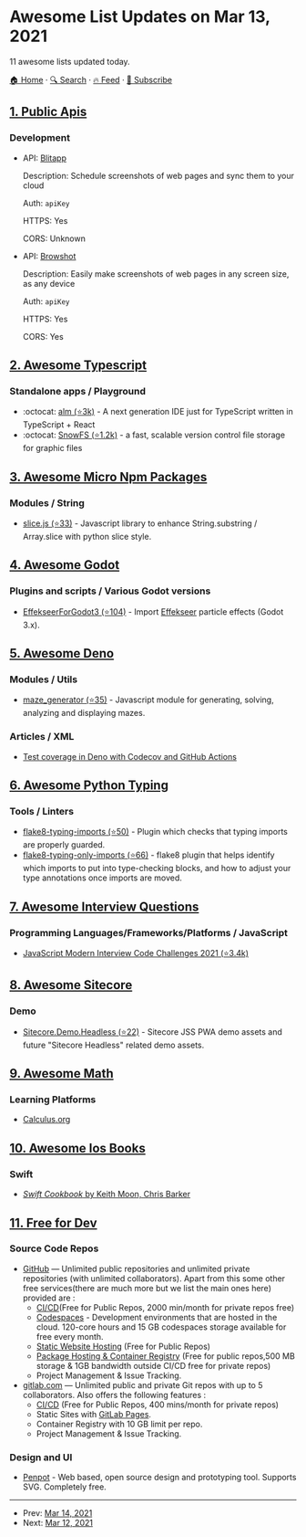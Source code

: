 # Awesome List Updates on Mar 13, 2021

11 awesome lists updated today.

[🏠 Home](/README.md) · [🔍 Search](https://www.trackawesomelist.com/search/) · [🔥 Feed](https://www.trackawesomelist.com/rss.xml) · [📮 Subscribe](https://trackawesomelist.us17.list-manage.com/subscribe?u=d2f0117aa829c83a63ec63c2f&id=36a103854c)



## [1. Public Apis](/content/public-apis/public-apis/README.md)

### Development

- API: [Blitapp](https://blitapp.com/api/)

  Description: Schedule screenshots of web pages and sync them to your cloud

  Auth: `apiKey`

  HTTPS: Yes

  CORS: Unknown


- API: [Browshot](https://browshot.com/api/documentation)

  Description: Easily make screenshots of web pages in any screen size, as any device

  Auth: `apiKey`

  HTTPS: Yes

  CORS: Yes



## [2. Awesome Typescript](/content/dzharii/awesome-typescript/README.md)

### Standalone apps / Playground

*   :octocat: [alm (⭐3k)](https://github.com/alm-tools/alm) - A next generation IDE just for TypeScript written in TypeScript + React
*   :octocat: [SnowFS (⭐1.2k)](https://github.com/snowtrack/snowfs) - a fast, scalable version control file storage for graphic files

## [3. Awesome Micro Npm Packages](/content/parro-it/awesome-micro-npm-packages/README.md)

### Modules / String

*   [slice.js (⭐33)](https://github.com/hustcc/slice.js) - Javascript library to enhance String.substring / Array.slice with python slice style.

## [4. Awesome Godot](/content/godotengine/awesome-godot/README.md)

### Plugins and scripts / Various Godot versions

*   [EffekseerForGodot3 (⭐104)](https://github.com/effekseer/EffekseerForGodot3) - Import [Effekseer](https://effekseer.github.io/en/) particle effects (Godot 3.x).

## [5. Awesome Deno](/content/denolib/awesome-deno/README.md)

### Modules / Utils

*   [maze\_generator (⭐35)](https://github.com/mjrlowe/maze_generator) - Javascript module for generating, solving, analyzing and displaying mazes.

### Articles / XML

*   [Test coverage in Deno with Codecov and GitHub Actions](https://v1rtl.site/blog/coverage-in-deno)

## [6. Awesome Python Typing](/content/typeddjango/awesome-python-typing/README.md)

### Tools / Linters

*   [flake8-typing-imports (⭐50)](https://github.com/asottile/flake8-typing-imports) - Plugin which checks that typing imports are properly guarded.
*   [flake8-typing-only-imports (⭐66)](https://github.com/sondrelg/flake8-typing-only-imports) - flake8 plugin that helps identify which imports to put into type-checking blocks, and how to adjust your type annotations once imports are moved.

## [7. Awesome Interview Questions](/content/DopplerHQ/awesome-interview-questions/README.md)

### Programming Languages/Frameworks/Platforms / JavaScript

*   [JavaScript Modern Interview Code Challenges 2021 (⭐3.4k)](https://github.com/sadanandpai/javascript-code-challenges)

## [8. Awesome Sitecore](/content/MartinMiles/awesome-sitecore/README.md)

### Demo

*   [Sitecore.Demo.Headless (⭐22)](https://github.com/Sitecore/Sitecore.Demo.Headless) - Sitecore JSS PWA demo assets and future "Sitecore Headless" related demo assets.

## [9. Awesome Math](/content/rossant/awesome-math/README.md)

### Learning Platforms

*   [Calculus.org](http://calculus.org/)

## [10. Awesome Ios Books](/content/bystritskiy/awesome-ios-books/README.md)

### Swift

*   [*Swift Cookbook* by Keith Moon, Chris Barker](https://www.packtpub.com/product/swift-cookbook-second-edition/9781839211195)

## [11. Free for Dev](/content/ripienaar/free-for-dev/README.md)

### Source Code Repos

*   [GitHub](https://github.com/) — Unlimited public repositories and unlimited private repositories (with unlimited collaborators). Apart from this some other free services(there are much more but we list the main ones here) provided are :
    *   [CI/CD](https://github.com/features/actions)(Free for Public Repos, 2000 min/month for private repos free)
    *   [Codespaces](https://github.com/codespaces) - Development environments that are hosted in the cloud. 120-core hours and 15 GB codespaces storage available for free every month.
    *   [Static Website Hosting](https://pages.github.com) (Free for Public Repos)
    *   [Package Hosting & Container Registry](https://github.com/features/packages) (Free for public repos,500 MB storage & 1GB bandwidth outside CI/CD free for private repos)
    *   Project Management & Issue Tracking.
*   [gitlab.com](https://about.gitlab.com/) — Unlimited public and private Git repos with up to 5 collaborators. Also offers the following features :
    *   [CI/CD](https://about.gitlab.com/product/continuous-integration) (Free for Public Repos, 400 mins/month for private repos)
    *   Static Sites with [GitLab Pages](https://about.gitlab.com/product/pages).
    *   Container Registry with 10 GB limit per repo.
    *   Project Management & Issue Tracking.

### Design and UI

*   [Penpot](https://penpot.app) - Web based, open source design and prototyping tool. Supports SVG. Completely free.

---

- Prev: [Mar 14, 2021](/content/2021/03/14/README.md)
- Next: [Mar 12, 2021](/content/2021/03/12/README.md)
